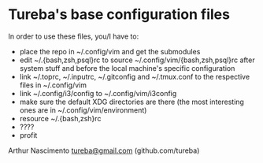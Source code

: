 
Tureba's base configuration files
=================================

In order to use these files, you/I have to:

* place the repo in ~/.config/vim and get the submodules
* edit ~/.{bash,zsh,psql}rc to source ~/.config/vim/{bash,zsh,psql}rc after system stuff and before the local machine's specific configuration
* link ~/.toprc, ~/.inputrc, ~/.gitconfig and ~/.tmux.conf to the respective files in ~/.config/vim
* link ~/.config/i3/config to ~/.config/vim/i3config
* make sure the default XDG directories are there (the most interesting ones are in ~/.config/vim/environment)
* resource ~/.{bash,zsh}rc
* ????
* profit

Arthur Nascimento <tureba@gmail.com> (github.com/tureba)
